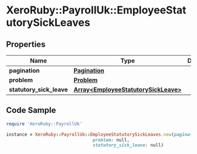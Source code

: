# XeroRuby::PayrollUk::EmployeeStatutorySickLeaves

## Properties

Name | Type | Description | Notes
------------ | ------------- | ------------- | -------------
**pagination** | [**Pagination**](Pagination.md) |  | [optional] 
**problem** | [**Problem**](Problem.md) |  | [optional] 
**statutory_sick_leave** | [**Array&lt;EmployeeStatutorySickLeave&gt;**](EmployeeStatutorySickLeave.md) |  | [optional] 

## Code Sample

```ruby
require 'XeroRuby::PayrollUk'

instance = XeroRuby::PayrollUk::EmployeeStatutorySickLeaves.new(pagination: null,
                                 problem: null,
                                 statutory_sick_leave: null)
```


